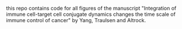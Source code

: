 this repo contains code for all figures of the manuscript "Integration of immune cell-target cell conjugate dynamics changes the time scale of immune control of cancer" by Yang, Traulsen and Altrock.
